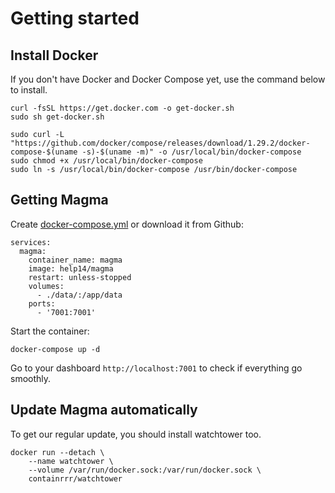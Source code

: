 # Getting started

## Install Docker

If you don't have Docker and Docker Compose yet, use the command below to install.

```
curl -fsSL https://get.docker.com -o get-docker.sh
sudo sh get-docker.sh
```

```
sudo curl -L "https://github.com/docker/compose/releases/download/1.29.2/docker-compose-$(uname -s)-$(uname -m)" -o /usr/local/bin/docker-compose
sudo chmod +x /usr/local/bin/docker-compose
sudo ln -s /usr/local/bin/docker-compose /usr/bin/docker-compose
```

## Getting Magma

Create [docker-compose.yml](https://github.com/help-14/magma/blob/main/docker-compose.yml) or download it from Github:

```
services:
  magma:
    container_name: magma
    image: help14/magma
    restart: unless-stopped
    volumes:
      - ./data/:/app/data
    ports:
      - '7001:7001'
```

Start the container:

```
docker-compose up -d
```

Go to your dashboard `http://localhost:7001` to check if everything go smoothly.

## Update Magma automatically

To get our regular update, you should install watchtower too.

```
docker run --detach \
    --name watchtower \
    --volume /var/run/docker.sock:/var/run/docker.sock \
    containrrr/watchtower
```